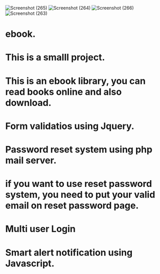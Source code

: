 ![Screenshot (265)](https://user-images.githubusercontent.com/88609808/131216278-3403f84b-887b-4e48-8d50-1f08dc568636.png)
![Screenshot (264)](https://user-images.githubusercontent.com/88609808/131216276-f8f3f281-4977-4026-aa97-2b5e3dc054ab.png)
![Screenshot (266)](https://user-images.githubusercontent.com/88609808/131216280-763122d1-2a41-428a-90a3-8da7bca44861.png)
![Screenshot (263)](https://user-images.githubusercontent.com/88609808/131216281-5361f877-dad2-493c-bf00-a8dac98716e8.png)
# ebook.
# This is a smalll project.
# This is an ebook library, you can read books online and also download.
# Form validatios using Jquery.
# Password reset system using php mail server.
# if you want to use reset password system, you need to put your valid email on reset password page. 
# Multi user Login
# Smart alert notification using Javascript.


